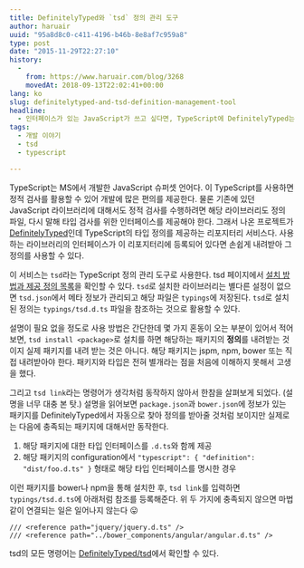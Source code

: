 ```yaml
---
title: DefinitelyTyped와 `tsd` 정의 관리 도구
author: haruair
uuid: "95a8d8c0-c411-4196-b46b-8e8af7c959a8"
type: post
date: "2015-11-29T22:27:10"
history:
  - 
    from: https://www.haruair.com/blog/3268
    movedAt: 2018-09-13T22:02:41+00:00
lang: ko
slug: definitelytyped-and-tsd-definition-management-tool
headline:
  - 인터페이스가 있는 JavaScript가 쓰고 싶다면, TypeScript에 DefinitelyTyped는 필수.
tags:
  - 개발 이야기
  - tsd
  - typescript

---
```

TypeScript는 MS에서 개발한 JavaScript 슈퍼셋 언어다. 이 TypeScript를 사용하면 정적 검사를 활용할 수 있어 개발에 많은 편의를 제공한다. 물론 기존에 있던 JavaScript 라이브러리에 대해서도 정적 검사를 수행하려면 해당 라이브러리도 정의 파일, 다시 말해 타입 검사를 위한 인터페이스를 제공해야 한다. 그래서 나온 프로젝트가 [DefinitelyTyped][1]인데 TypeScript의 타입 정의를 제공하는 리포지터리 서비스다. 사용하는 라이브러리의 인터페이스가 이 리포지터리에 등록되어 있다면 손쉽게 내려받아 그 정의를 사용할 수 있다.

이 서비스는 `tsd`라는 TypeScript 정의 관리 도구로 사용한다. tsd 페이지에서 [설치 방법과 제공 정의 목록][2]을 확인할 수 있다. `tsd`로 설치한 라이브러리는 별다른 설정이 없으면 `tsd.json`에서 메타 정보가 관리되고 해당 파일은 `typings`에 저장된다. `tsd`로 설치된 정의는 `typings/tsd.d.ts` 파일을 참조하는 것으로 활용할 수 있다.

설명이 필요 없을 정도로 사용 방법은 간단한데 몇 가지 혼동이 오는 부분이 있어서 적어보면, `tsd install <package>`로 설치를 하면 해당하는 패키지의 **정의**를 내려받는 것이지 실제 패키지를 내려 받는 것은 아니다. 해당 패키지는 jspm, npm, bower 또는 직접 내려받아야 한다. 패키지와 타입은 전혀 별개라는 점을 처음에 이해하지 못해서 고생을 했다.

그리고 `tsd link`라는 명령어가 생각처럼 동작하지 않아서 한참을 살펴보게 되었다. (설명을 너무 대충 본 탓.) 설명을 읽어보면 `package.json`과 `bower.json`에 정보가 있는 패키지를 DefinitelyTyped에서 자동으로 찾아 정의를 받아줄 것처럼 보이지만 실제로는 다음에 충족되는 패키지에 대해서만 동작한다.

  1. 해당 패키지에 대한 타입 인터페이스를 `.d.ts`와 함께 제공
  2. 해당 패키지의 configuration에서 `"typescript": { "definition": "dist/foo.d.ts" }` 형태로 해당 타입 인터페이스를 명시한 경우

이런 패키지를 bower나 npm을 통해 설치한 후, `tsd link`를 입력하면 `typings/tsd.d.ts`에 아래처럼 참조를 등록해준다. 위 두 가지에 충족되지 않으면 마법같이 연결되는 일은 일어나지 않는다 😛

    /// <reference path="jquery/jquery.d.ts" />
    /// <reference path="../bower_components/angular/angular.d.ts" />
    

tsd의 모든 명령어는 [DefinitelyTyped/tsd][3]에서 확인할 수 있다.

 [1]: http://definitelytyped.org/
 [2]: http://definitelytyped.org/tsd/
 [3]: https://github.com/DefinitelyTyped/tsd